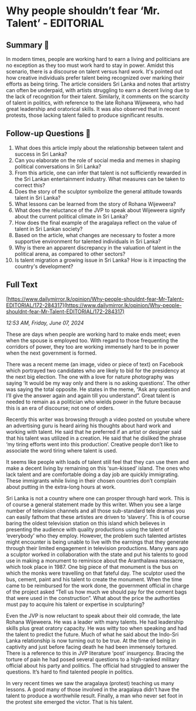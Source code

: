 # Why people shouldn’t fear  ‘Mr. Talent’ - EDITORIAL

## Summary 🤖

In modern times, people are working hard to earn a living and politicians are no exception as they too must work hard to stay in power. Amidst this scenario, there is a discourse on talent versus hard work. It's pointed out how creative individuals prefer talent being recognized over marking their efforts as being tiring. The article considers Sri Lanka and notes that artistry can often be underpaid, with artists struggling to earn a decent living due to the lack of recognition for their talent. Similarly, it comments on the scarcity of talent in politics, with reference to the late Rohana Wijeweera, who had great leadership and oratorical skills. It was also observed that in recent protests, those lacking talent failed to produce significant results.


## Follow-up Questions 🤖

1. What does this article imply about the relationship between talent and success in Sri Lanka? 
2. Can you elaborate on the role of social media and memes in shaping political conversations in Sri Lanka? 
3. From this article, one can infer that talent is not sufficiently rewarded in the Sri Lankan entertainment industry. What measures can be taken to correct this? 
4. Does the story of the sculptor symbolize the general attitude towards talent in Sri Lanka? 
5. What lessons can be learned from the story of Rohana Wijeweera?
6. What does the reluctance of the JVP to speak about Wijeweera signify about the current political climate in Sri Lanka? 
7. How does the final example of the aragalaya reflect on the value of talent in Sri Lankan society? 
8. Based on the article, what changes are necessary to foster a more supportive environment for talented individuals in Sri Lanka? 
9. Why is there an apparent discrepancy in the valuation of talent in the political arena, as compared to other sectors?
10. Is talent migration a growing issue in Sri Lanka? How is it impacting the country's development?

## Full Text

[https://www.dailymirror.lk/opinion/Why-people-shouldnt-fear-Mr-Talent-EDITORIAL/172-284317](https://www.dailymirror.lk/opinion/Why-people-shouldnt-fear-Mr-Talent-EDITORIAL/172-284317)

*12:53 AM, Friday, June 07, 2024*

These are days when people are working hard to make ends meet; even when the spouse is employed too. With regard to those frequenting the corridors of power, they too are working immensely hard to be in power when the next government is formed.

There was a recent meme (an image, video or piece of text) on Facebook which portrayed two candidates who are likely to bid for the presidency at the next big election. The one with a love for nature photography was saying ‘It would be my way only and there is no asking questions’. The other was saying the total opposite. He states in the meme, “Ask any question and I’ll give the answer again and again till you understand”. Great talent is needed to remain as a politician who wields power in the future because this is an era of discourse; not one of orders.

Recently this writer was browsing through a video posted on youtube where an advertising guru is heard airing his thoughts about hard work and working with talent. He said that he preferred if an artist or designer said that his talent was utilized in a creation. He said that he disliked the phrase ‘my tiring efforts went into this production’. Creative people don’t like to associate the word tiring where talent is used.

It seems like people with loads of talent still feel that they can use them and make a decent living by remaining on this ‘sun-kissed’ island. The ones who lack talent and are comfortable doing a day job are quickly immigrating. These immigrants while living in their chosen countries don’t complain about putting in the extra-long hours at work.

Sri Lanka is not a country where one can prosper through hard work. This is of course a general statement made by this writer. When you see a large number of television channels and all those sub-standard tele dramas you can easily fathom that these artistes are driven to ‘slavery’. This is of course baring the oldest television station on this island which believes in presenting the audience with quality productions using the talent of ‘everybody’ who they employ. However, the problem such talented artistes might encounter is being unable to live with the earnings that they generate through their limited engagement in television productions. Many years ago a sculptor worked in collaboration with the state and put his talents to good use in making a monument to reminisce about the Aranthalawa massacre, which took place in 1987. One big piece of that monument is the bus on which the monks were travelling on that fateful day. The sculptor used the bus, cement, paint and his talent to create the monument. When the time came to be reimbursed for the work done, the government official in charge of the project asked “Tell us how much we should pay for the cement bags that were used in the construction”. What about the price the authorities must pay to acquire his talent or expertise in sculpturing?

Even the JVP is now reluctant to speak about their old comrade, the late Rohana Wijeweera. He was a leader with many talents. He had leadership skills plus great oratory capacity. He was witty too when speaking and had the talent to predict the future. Much of what he said about the Indo-Sri Lanka relationship is now turning out to be true. At the time of being in captivity and just before facing death he had been immensely tortured. There is a reference to this in JVP literature ‘post’ insurgency. Bracing the torture of pain he had posed several questions to a high-ranked military official about his party and politics. The official had struggled to answer the questions. It’s hard to find talented people in politics.

In very recent times we saw the aragalaya (protest) teaching us many lessons. A good many of those involved in the aragalaya didn’t have the talent to produce a worthwhile result. Finally, a man who never set foot in the protest site emerged the victor. That is his talent.

